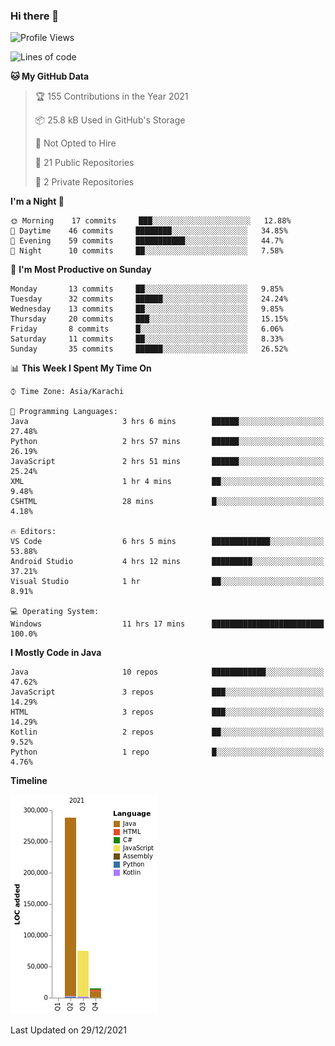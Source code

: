 ### Hi there 👋

<!--
**BilalJaved15/BilalJaved15** is a ✨ _special_ ✨ repository because its `README.md` (this file) appears on your GitHub profile.

Here are some ideas to get you started:

- 🔭 I’m currently working on ...
- 🌱 I’m currently learning ...
- 👯 I’m looking to collaborate on ...
- 🤔 I’m looking for help with ...
- 💬 Ask me about ...
- 📫 How to reach me: ...
- 😄 Pronouns: ...
- ⚡ Fun fact: ...
-->

<!--START_SECTION:waka-->
![Profile Views](http://img.shields.io/badge/Profile%20Views-2-blue)

![Lines of code](https://img.shields.io/badge/From%20Hello%20World%20I%27ve%20Written-378%20Thousand%20lines%20of%20code-blue)

**🐱 My GitHub Data** 

> 🏆 155 Contributions in the Year 2021
 > 
> 📦 25.8 kB Used in GitHub's Storage 
 > 
> 🚫 Not Opted to Hire
 > 
> 📜 21 Public Repositories 
 > 
> 🔑 2 Private Repositories  
 > 
**I'm a Night 🦉** 

```text
🌞 Morning    17 commits     ███░░░░░░░░░░░░░░░░░░░░░░   12.88% 
🌆 Daytime    46 commits     ████████░░░░░░░░░░░░░░░░░   34.85% 
🌃 Evening    59 commits     ███████████░░░░░░░░░░░░░░   44.7% 
🌙 Night      10 commits     ██░░░░░░░░░░░░░░░░░░░░░░░   7.58%

```
📅 **I'm Most Productive on Sunday** 

```text
Monday       13 commits     ██░░░░░░░░░░░░░░░░░░░░░░░   9.85% 
Tuesday      32 commits     ██████░░░░░░░░░░░░░░░░░░░   24.24% 
Wednesday    13 commits     ██░░░░░░░░░░░░░░░░░░░░░░░   9.85% 
Thursday     20 commits     ███░░░░░░░░░░░░░░░░░░░░░░   15.15% 
Friday       8 commits      █░░░░░░░░░░░░░░░░░░░░░░░░   6.06% 
Saturday     11 commits     ██░░░░░░░░░░░░░░░░░░░░░░░   8.33% 
Sunday       35 commits     ██████░░░░░░░░░░░░░░░░░░░   26.52%

```


📊 **This Week I Spent My Time On** 

```text
⌚︎ Time Zone: Asia/Karachi

💬 Programming Languages: 
Java                     3 hrs 6 mins        ██████░░░░░░░░░░░░░░░░░░░   27.48% 
Python                   2 hrs 57 mins       ██████░░░░░░░░░░░░░░░░░░░   26.19% 
JavaScript               2 hrs 51 mins       ██████░░░░░░░░░░░░░░░░░░░   25.24% 
XML                      1 hr 4 mins         ██░░░░░░░░░░░░░░░░░░░░░░░   9.48% 
CSHTML                   28 mins             █░░░░░░░░░░░░░░░░░░░░░░░░   4.18%

🔥 Editors: 
VS Code                  6 hrs 5 mins        █████████████░░░░░░░░░░░░   53.88% 
Android Studio           4 hrs 12 mins       █████████░░░░░░░░░░░░░░░░   37.21% 
Visual Studio            1 hr                ██░░░░░░░░░░░░░░░░░░░░░░░   8.91%

💻 Operating System: 
Windows                  11 hrs 17 mins      █████████████████████████   100.0%

```

**I Mostly Code in Java** 

```text
Java                     10 repos            ████████████░░░░░░░░░░░░░   47.62% 
JavaScript               3 repos             ███░░░░░░░░░░░░░░░░░░░░░░   14.29% 
HTML                     3 repos             ███░░░░░░░░░░░░░░░░░░░░░░   14.29% 
Kotlin                   2 repos             ██░░░░░░░░░░░░░░░░░░░░░░░   9.52% 
Python                   1 repo              █░░░░░░░░░░░░░░░░░░░░░░░░   4.76%

```


**Timeline**

![Chart not found](https://raw.githubusercontent.com/BilalJaved15/BilalJaved15/main/charts/bar_graph.png) 


 Last Updated on 29/12/2021
<!--END_SECTION:waka-->
